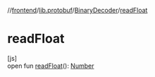 //[frontend](../../../index.md)/[lib.protobuf](../index.md)/[BinaryDecoder](index.md)/[readFloat](read-float.md)

# readFloat

[js]\
open fun [readFloat](read-float.md)(): [Number](https://kotlinlang.org/api/latest/jvm/stdlib/kotlin/-number/index.html)
